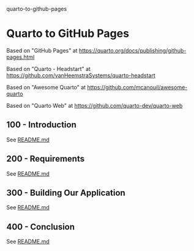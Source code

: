 quarto-to-github-pages
# Quarto to GitHub Pages

Based on "GitHub Pages" at https://quarto.org/docs/publishing/github-pages.html

Based on "Quarto - Headstart" at https://github.com/vanHeemstraSystems/quarto-headstart

Based on "Awesome Quarto" at https://github.com/mcanouil/awesome-quarto

Based on "Quarto Web" at https://github.com/quarto-dev/quarto-web

## 100 - Introduction

See [README.md](./100/README.md)

## 200 - Requirements

See [README.md](./200/README.md)

## 300 - Building Our Application

See [README.md](./300/README.md)

## 400 - Conclusion

See [README.md](./400/README.md)
